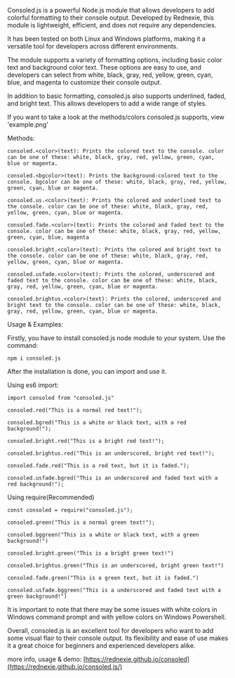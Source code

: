Consoled.js is a powerful Node.js module that allows developers to add colorful formatting to their console output. Developed by Rednexie, this module is lightweight, efficient, and does not require any dependencies.

It has been tested on both Linux and Windows platforms, making it a versatile tool for developers across different environments.

The module supports a variety of formatting options, including basic color text and background color text. These options are easy to use, and developers can select from white, black, gray, red, yellow, green, cyan, blue, and magenta to customize their console output.

In addition to basic formatting, consoled.js also supports underlined, faded, and bright text. This allows developers to add a wide range of styles.

If you want to take a look at the methods/colors consoled.js supports, view 'example.png' 

Methods:
    
    consoled.<color>(text): Prints the colored text to the console. color can be one of these: white, black, gray, red, yellow, green, cyan, blue or magenta. 
    
    consoled.<bgcolor>(text): Prints the background-colored text to the console. bgcolor can be one of these: white, black, gray, red, yellow, green, cyan, blue or magenta.

    consoled.us.<color>(text): Prints the colored and underlined text to the console. color can be one of these: white, black, gray, red, yellow, green, cyan, blue or magenta.
    
    consoled.fade.<color>(text): Prints the colored and faded text to the console. color can be one of these: white, black, gray, red, yellow, green, cyan, blue, magenta 
    
    consoled.bright.<color>(text): Prints the colored and bright text to the console. color can be one of these: white, black, gray, red, yellow, green, cyan, blue or magenta.

    consoled.usfade.<color>(text): Prints the colored, underscored and faded text to the console. color can be one of these: white, black, gray, red, yellow, green, cyan, blue or magenta.

    consoled.brightus.<color>(text): Prints the colored, underscored and bright text to the console. color can be one of these: white, black, gray, red, yellow, green, cyan, blue or magenta.

Usage & Examples:

Firstly, you have to install consoled.js node module to your system. Use the command:

    npm i consoled.js

After the installation is done, you can import and use it.

Using es6 import:

    import consoled from "consoled.js"

    consoled.red("This is a normal red text!");

    consoled.bgred("This is a white or black text, with a red background!");

    consoled.bright.red("This is a bright red text!");

    consoled.brightus.red("This is an underscored, bright red text!");

    consoled.fade.red("This is a red text, but it is faded.");

    consoled.usfade.bgred("This is an underscored and faded text with a red background!");

Using require(Recommended)

    const consoled = require("consoled.js");

    consoled.green("This is a normal green text!");

    consoled.bggreen("This is a white or black text, with a green background!")

    consoled.bright.green("This is a bright green text!")

    consoled.brightus.green("This is an underscored, bright green text!")

    consoled.fade.green("This is a green text, but it is faded.")

    consoled.usfade.bggreen("This is a underscored and faded text with a green background!")


It is important to note that there may be some issues with white colors in Windows command prompt and with yellow colors on Windows Powershell.

Overall, consoled.js is an excellent tool for developers who want to add some visual flair to their console output. Its flexibility and ease of use makes it a great choice for beginners and experienced developers alike.

more info, usage & demo: [https://rednexie.github.io/consoled](https://rednexie.github.io/consoled.js/)
